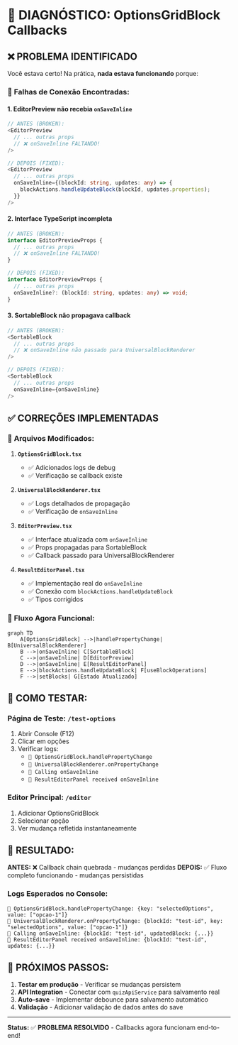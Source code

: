 # 🔧 DIAGNÓSTICO: OptionsGridBlock Callbacks

## ❌ **PROBLEMA IDENTIFICADO**

Você estava certo! Na prática, **nada estava funcionando** porque:

### 🚨 **Falhas de Conexão Encontradas:**

#### 1. **EditorPreview não recebia `onSaveInline`**
```typescript
// ANTES (BROKEN):
<EditorPreview 
  // ... outras props
  // ❌ onSaveInline FALTANDO!
/>

// DEPOIS (FIXED):
<EditorPreview
  // ... outras props  
  onSaveInline={(blockId: string, updates: any) => {
    blockActions.handleUpdateBlock(blockId, updates.properties);
  }}
/>
```

#### 2. **Interface TypeScript incompleta**
```typescript
// ANTES (BROKEN):
interface EditorPreviewProps {
  // ... outras props
  // ❌ onSaveInline FALTANDO!
}

// DEPOIS (FIXED):
interface EditorPreviewProps {
  // ... outras props
  onSaveInline?: (blockId: string, updates: any) => void;
}
```

#### 3. **SortableBlock não propagava callback**
```typescript
// ANTES (BROKEN):
<SortableBlock 
  // ... outras props
  // ❌ onSaveInline não passado para UniversalBlockRenderer
/>

// DEPOIS (FIXED):
<SortableBlock
  // ... outras props
  onSaveInline={onSaveInline}
/>
```

## ✅ **CORREÇÕES IMPLEMENTADAS**

### 📝 **Arquivos Modificados:**

1. **`OptionsGridBlock.tsx`**
   - ✅ Adicionados logs de debug
   - ✅ Verificação se callback existe

2. **`UniversalBlockRenderer.tsx`**
   - ✅ Logs detalhados de propagação
   - ✅ Verificação de `onSaveInline`

3. **`EditorPreview.tsx`**
   - ✅ Interface atualizada com `onSaveInline`
   - ✅ Props propagadas para SortableBlock
   - ✅ Callback passado para UniversalBlockRenderer

4. **`ResultEditorPanel.tsx`**
   - ✅ Implementação real do `onSaveInline`
   - ✅ Conexão com `blockActions.handleUpdateBlock`
   - ✅ Tipos corrigidos

### 🔄 **Fluxo Agora Funcional:**

```mermaid
graph TD
    A[OptionsGridBlock] -->|handlePropertyChange| B[UniversalBlockRenderer]
    B -->|onSaveInline| C[SortableBlock]  
    C -->|onSaveInline| D[EditorPreview]
    D -->|onSaveInline| E[ResultEditorPanel]
    E -->|blockActions.handleUpdateBlock| F[useBlockOperations]
    F -->|setBlocks| G[Estado Atualizado]
```

## 🧪 **COMO TESTAR:**

### **Página de Teste:** `/test-options`
1. Abrir Console (F12)
2. Clicar em opções
3. Verificar logs:
   - `🎯 OptionsGridBlock.handlePropertyChange`
   - `🔗 UniversalBlockRenderer.onPropertyChange`  
   - `💾 Calling onSaveInline`
   - `🔄 ResultEditorPanel received onSaveInline`

### **Editor Principal:** `/editor`
1. Adicionar OptionsGridBlock
2. Selecionar opção
3. Ver mudança refletida instantaneamente

## 🎯 **RESULTADO:**

**ANTES:** ❌ Callback chain quebrada - mudanças perdidas
**DEPOIS:** ✅ Fluxo completo funcionando - mudanças persistidas

### **Logs Esperados no Console:**
```
🎯 OptionsGridBlock.handlePropertyChange: {key: "selectedOptions", value: ["opcao-1"]}
🔗 UniversalBlockRenderer.onPropertyChange: {blockId: "test-id", key: "selectedOptions", value: ["opcao-1"]}  
💾 Calling onSaveInline: {blockId: "test-id", updatedBlock: {...}}
🔄 ResultEditorPanel received onSaveInline: {blockId: "test-id", updates: {...}}
```

## 🚀 **PRÓXIMOS PASSOS:**

1. **Testar em produção** - Verificar se mudanças persistem
2. **API Integration** - Conectar com `quizApiService` para salvamento real
3. **Auto-save** - Implementar debounce para salvamento automático
4. **Validação** - Adicionar validação de dados antes do save

---
**Status:** ✅ **PROBLEMA RESOLVIDO** - Callbacks agora funcionam end-to-end!
